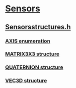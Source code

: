 # [Sensors](../_sensors/index.md)
## [Sensorsstructures.h](index.md)
### [AXIS enumeration](../sensorsstructures/ne-sensorsstructures-axis.md)
### [MATRIX3X3 structure](../sensorsstructures/ns-sensorsstructures-matrix3x3.md)
### [QUATERNION structure](../sensorsstructures/ns-sensorsstructures-quaternion.md)
### [VEC3D structure](../sensorsstructures/ns-sensorsstructures-vec3d.md)
